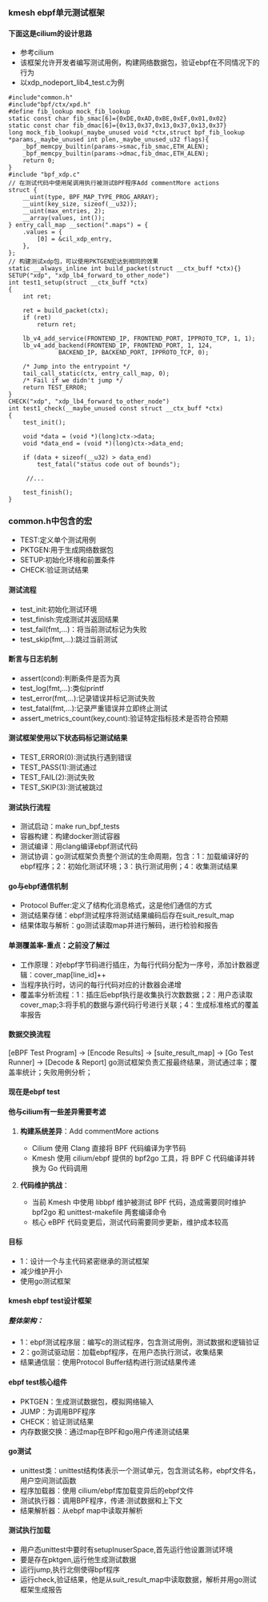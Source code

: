 ###  kmesh ebpf单元测试框架
#### 下面这是cilium的设计思路
- 参考cilium
- 该框架允许开发者编写测试用例，构建网络数据包，验证ebpf在不同情况下的行为
- 以xdp_nodeport_lib4_test.c为例
```
#include"common.h"
#include"bpf/ctx/xpd.h"
#define fib_lookup mock_fib_lookup
static const char fib_smac[6]={0xDE,0xAD,0xBE,0xEF,0x01,0x02}
static const char fib_dmac[6]={0x13,0x37,0x13,0x37,0x13,0x37}
long mock_fib_lookup(_maybe_unused void *ctx,struct bpf_fib_lookup *params,_maybe_unused int plen,_maybe_unused_u32 flags){
    _bpf_memcpy_builtin(params->smac,fib_smac,ETH_ALEN);
    _bpf_memcpy_builtin(params->dmac,fib_dmac,ETH_ALEN);
    return 0;
}
#include "bpf_xdp.c"
// 在测试代码中使用尾调用执行被测试BPF程序Add commentMore actions
struct {
	__uint(type, BPF_MAP_TYPE_PROG_ARRAY);
	__uint(key_size, sizeof(__u32));
	__uint(max_entries, 2);
	__array(values, int());
} entry_call_map __section(".maps") = {
	.values = {
		[0] = &cil_xdp_entry,
	},
};
// 构建测试xdp包，可以使用PKTGEN宏达到相同的效果
static __always_inline int build_packet(struct __ctx_buff *ctx){}
SETUP("xdp", "xdp_lb4_forward_to_other_node")
int test1_setup(struct __ctx_buff *ctx)
{
	int ret;

	ret = build_packet(ctx);
	if (ret)
		return ret;

	lb_v4_add_service(FRONTEND_IP, FRONTEND_PORT, IPPROTO_TCP, 1, 1);
	lb_v4_add_backend(FRONTEND_IP, FRONTEND_PORT, 1, 124,
			  BACKEND_IP, BACKEND_PORT, IPPROTO_TCP, 0);

	/* Jump into the entrypoint */
	tail_call_static(ctx, entry_call_map, 0);
	/* Fail if we didn't jump */
	return TEST_ERROR;
}
CHECK("xdp", "xdp_lb4_forward_to_other_node")
int test1_check(__maybe_unused const struct __ctx_buff *ctx)
{
	test_init();

	void *data = (void *)(long)ctx->data;
	void *data_end = (void *)(long)ctx->data_end;

	if (data + sizeof(__u32) > data_end)
		test_fatal("status code out of bounds");
     
     //...

	test_finish();
}
```
### common.h中包含的宏
- TEST:定义单个测试用例
- PKTGEN:用于生成网络数据包
- SETUP:初始化环境和前置条件
- CHECK:验证测试结果
#### 测试流程
- test_init:初始化测试环境
- test_finish:完成测试并返回结果
- test_fail(fmt,...)：将当前测试标记为失败
- test_skip(fmt,...):跳过当前测试
#### 断言与日志机制
- assert(cond):判断条件是否为真
- test_log(fmt,...):类似printf
- test_error(fmt,...):记录错误并标记测试失败
- test_fatal(fmt,...):记录严重错误并立即终止测试
- assert_metrics_count(key,count):验证特定指标技术是否符合预期
#### 测试框架使用以下状态码标记测试结果
- TEST_ERROR(0):测试执行遇到错误
- TEST_PASS(1):测试通过
- TEST_FAIL(2):测试失败
- TEST_SKIP(3):测试被跳过
#### 测试执行流程
- 测试启动：make run_bpf_tests
- 容器构建：构建docker测试容器
- 测试编译：用clang编译ebpf测试代码
- 测试协调：go测试框架负责整个测试的生命周期，包含：1：加载编译好的ebpf程序；2：初始化测试环境；3：执行测试用例；4：收集测试结果
#### go与ebpf通信机制
- Protocol Buffer:定义了结构化消息格式，这是他们通信的方式
- 测试结果存储：ebpf测试程序将测试结果编码后存在suit_result_map
- 结果体取与解析：go测试读取map并进行解码，进行检验和报告
#### 单测覆盖率-重点：之前没了解过
- 工作原理：对ebpf字节码进行插庄，为每行代码分配为一序号，添加计数器逻辑：cover_map[line_id]++
- 当程序执行时，访问的每行代码对应的计数器会递增
- 覆盖率分析流程：1：插庄后ebpf执行是收集执行次数数据；2：用户态读取cover_map;3:将手机的数据与源代码行号进行关联；4：生成标准格式的覆盖率报告
#### 数据交换流程
[eBPF Test Program] → [Encode Results] → [suite_result_map] → [Go Test Runner] → [Decode & Report]
go测试框架负责汇报最终结果，测试通过率；覆盖率统计；失败用例分析；
#### 现在是ebpf test
#### 他与cilium有一些差异需要考滤
1. **构建系统差异**：Add commentMore actions
     - Cilium 使用 Clang 直接将 BPF 代码编译为字节码
     - Kmesh 使用 cilium/ebpf 提供的 bpf2go 工具，将 BPF C 代码编译并转换为 Go 代码调用

2. **代码维护挑战**：
     - 当前 Kmesh 中使用 libbpf 维护被测试 BPF 代码，造成需要同时维护 bpf2go 和 unittest-makefile 两套编译命令
     - 核心 eBPF 代码变更后，测试代码需要同步更新，维护成本较高
#### 目标
- 1：设计一个与主代码紧密继承的测试框架
- 减少维护开小
- 使用go测试框架
#### kmesh ebpf test设计框架
#####  整体架构：
- 1：ebpf测试程序层：编写c的测试程序，包含测试用例，测试数据和逻辑验证
- 2：go测试驱动层：加载ebpf程序，在用户态执行测试，收集结果
- 结果通信层：使用Protocol Buffer结构进行测试结果传递
#### ebpf test核心组件
- PKTGEN：生成测试数据包，模拟网络输入
- JUMP：为调用BPF程序
- CHECK：验证测试结果
- 内存数据交换：通过map在BPF和go用户传递测试结果
#### go测试
- unittest类：unittest结构体表示一个测试单元，包含测试名称，ebpf文件名，用户空间测试函数
- 程序加载器：使用 cilium/ebpf库加载变异后的ebpf文件
- 测试执行器：调用BPF程序，传递·测试数据和上下文
- 结果解析器：从ebpf map中读取并解析
#### 测试执行加载
- 用户态unittest中要时有setupInuserSpace,首先运行他设置测试环境
- 要是存在pktgen,运行他生成测试数据
- 运行jump,执行北侧使得bpf程序
- 运行check,验证结果，他是从suit_result_map中读取数据，解析并用go测试框架生成报告

